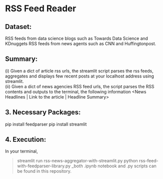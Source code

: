 # RSS Feed Reader

## Dataset: 
RSS feeds from data science blogs such as Towards Data Science and KDnuggets
RSS feeds from news agents such as CNN and Huffingtonpost. 

## Summary: 
(i) Given a dict of article rss urls, the streamlit script parses the rss feeds, aggregates and displays few recent posts at your localhost address using streamlit. <br>
(ii) Given a dict of news agencies RSS feed urls, the script parses the RSS contents and outputs to the terminal, the following information <News Headlines | Link to the article | Headline Summary>

## 3. Necessary Packages:
pip install feedparser
pip install streamlit

## 4. Execution:
In your terminal, 
>streamlit run rss-news-aggregator-with-streamlit.py
>python rss-feed-with-feedparser-library.py
_both .ipynb notebook and .py scripts can be found in this repository.
